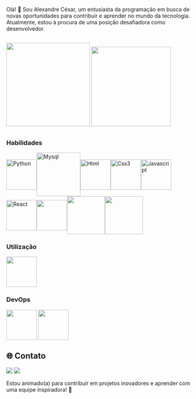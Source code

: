 Olá! 👋 Sou Alexandre César, um  entusiasta da programação em busca de novas oportunidades para contribuir e aprender no mundo da tecnologia. Atualmente, estou à procura de uma posição desafiadora como desenvolvedor.

##  

<div>
  <img height="220em" src="https://github-readme-stats.vercel.app/api/top-langs/?username=AlexandreCesar21&layout=compact&langs_count=16&theme=midnight-purple"/>
  <a href="https://github.com/anuraghazra/github-readme-stats">
  <img height=210 src="https://github-readme-stats.vercel.app/api?username=AlexandreCesar21&layout=compact&langs_count=16&theme=midnight-purple"" />
</a>

</div>

##

### Habilidades
  
<img align="center" alt="Python" height="80" width="80" src="https://cdn.jsdelivr.net/gh/devicons/devicon/icons/python/python-original-wordmark.svg" /><img align="center" alt="Mysql" height="115" width="115" src="https://cdn.jsdelivr.net/gh/devicons/devicon/icons/mysql/mysql-original-wordmark.svg" /><img align="center" alt="Html" height="80" width="80" src="https://cdn.jsdelivr.net/gh/devicons/devicon/icons/html5/html5-original.svg" /><img align="center" alt="Css3" height="80" width="80" src="https://cdn.jsdelivr.net/gh/devicons/devicon/icons/css3/css3-original.svg" /><img align="center" alt="Javascript" height="80" width="80" src="https://cdn.jsdelivr.net/gh/devicons/devicon/icons/javascript/javascript-original.svg" /><img src="https://cdn.jsdelivr.net/gh/devicons/devicon/icons/react/react-original.svg" align="center" alt="React" height="80" width="80" /><img align="center" height="80" width="80" src="https://cdn.jsdelivr.net/gh/devicons/devicon/icons/nodejs/nodejs-original.svg" /><img align="center" height="100" width="100" src="https://cdn.jsdelivr.net/gh/devicons/devicon/icons/java/java-original-wordmark.svg" /><img align="center" height="100" width="100" src="https://cdn.jsdelivr.net/gh/devicons/devicon@latest/icons/bootstrap/bootstrap-original-wordmark.svg" />
          
          

### Utilização

<div>

  <img align="center" height="80" width="80" src="https://cdn.jsdelivr.net/gh/devicons/devicon/icons/vscode/vscode-original.svg" />
  
</div>

### DevOps

<div>
  <img align="center" height="80" width="80" src="https://cdn.jsdelivr.net/gh/devicons/devicon/icons/git/git-original.svg" />
  <img align="center" height="80" width="80" src="https://cdn.jsdelivr.net/gh/devicons/devicon/icons/github/github-original-wordmark.svg" />
</div>


## 🌐 Contato
<a href="https://www.linkedin.com/in/alexandre-c%C3%A9sar-350726256/recent-activity/" target="_blank"><img src="https://img.shields.io/badge/LinkedIn-0077B5?style=for-the-badge&logo=linkedin&logoColor=white" target="_blank"></a>
<a href="https://www.instagram.com/alexandrecesar9477/" target="_blank"><img src="https://img.shields.io/badge/Instagram-E4405F?style=for-the-badge&logo=instagram&logoColor=white" target="_blank"></a>


Estou animado(a) para contribuir em projetos inovadores e aprender com uma equipe inspiradora! 🚀
